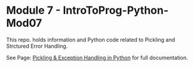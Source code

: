 # Module 7 - IntroToProg-Python-Mod07
This repo. holds information and Python code related to Pickling and Strctured Error Handling.

See Page: [Pickling & Exception Handling in Python]([https://www.google.com](https://amrich1111.github.io/IntroToProg-Python-Mod07/) "Pickling & Exception Handling in Python") for full documentation.



